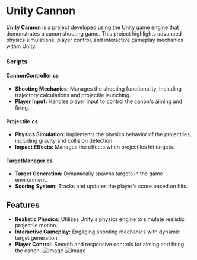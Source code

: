 # Unity Cannon

**Unity Cannon** is a project developed using the Unity game engine that demonstrates a canon shooting game. This project highlights advanced physics simulations, player control, and interactive gameplay mechanics within Unity.

### Scripts

#### CannonController.cs
- **Shooting Mechanics:** Manages the shooting functionality, including trajectory calculations and projectile launching.
- **Player Input:** Handles player input to control the canon's aiming and firing.

#### Projectile.cs
- **Physics Simulation:** Implements the physics behavior of the projectiles, including gravity and collision detection.
- **Impact Effects:** Manages the effects when projectiles hit targets.

#### TargetManager.cs
- **Target Generation:** Dynamically spawns targets in the game environment.
- **Scoring System:** Tracks and updates the player's score based on hits.

## Features

- **Realistic Physics:** Utilizes Unity's physics engine to simulate realistic projectile motion.
- **Interactive Gameplay:** Engaging shooting mechanics with dynamic target generation.
- **Player Control:** Smooth and responsive controls for aiming and firing the canon.
![image](https://github.com/khaled71612000/Unity-Canon/assets/59780800/af1688b2-4861-4655-9209-f90a659bf8fe)
![image](https://github.com/khaled71612000/Unity-Canon/assets/59780800/a040ce8d-3588-4a98-b1c6-795f14cc3028)
